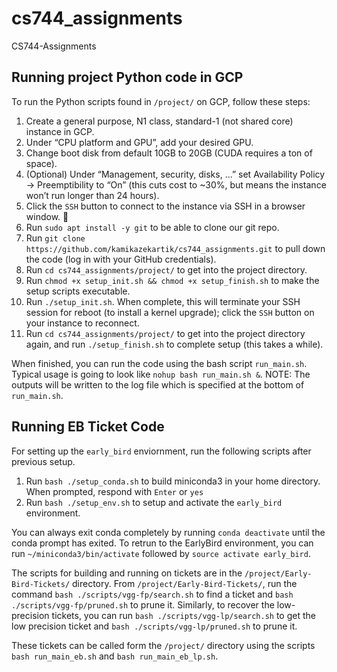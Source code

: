 # cs744_assignments
CS744-Assignments

## Running project Python code in GCP
To run the Python scripts found in `/project/` on GCP, follow these steps:
1. Create a general purpose, N1 class, standard-1 (not shared core) instance in GCP.
1. Under “CPU platform and GPU”, add your desired GPU.
1. Change boot disk from default 10GB to 20GB (CUDA requires a ton of space).
1. (Optional) Under “Management, security, disks, …” set Availability Policy -> Preemptibility to “On” (this cuts cost to ~30%, but means the instance won’t run longer than 24 hours).
1. Click the `SSH` button to connect to the instance via SSH in a browser window. 🤯
1. Run `sudo apt install -y git` to be able to clone our git repo.
1. Run `git clone https://github.com/kamikazekartik/cs744_assignments.git` to pull down the code (log in with your GitHub credentials).
1. Run `cd cs744_assignments/project/` to get into the project directory.
1. Run `chmod +x setup_init.sh && chmod +x setup_finish.sh` to make the setup scripts executable.
1. Run `./setup_init.sh`. When complete, this will terminate your SSH session for reboot (to install a kernel upgrade); click the `SSH` button on your instance to reconnect.
1. Run `cd cs744_assignments/project/` to get into the project directory again, and run `./setup_finish.sh` to complete setup (this takes a while). 

When finished, you can run the code using the bash script `run_main.sh`.
Typical usage is going to look like `nohup bash run_main.sh &`. NOTE: The outputs will be written to the log file which is specified at the bottom of `run_main.sh`.

## Running EB Ticket Code
For setting up the `early_bird` enviornment, run the following scripts after previous setup.
1. Run `bash ./setup_conda.sh` to build miniconda3 in your home directory. When prompted, respond with `Enter` or `yes`
1. Run `bash ./setup_env.sh` to setup and activate the `early_bird` environment.

You can always exit conda completely by running `conda deactivate` until the conda prompt has exited. To retrun to the EarlyBird environment, you can run `~/miniconda3/bin/activate` followed by `source activate early_bird`.

The scripts for building and running on tickets are in the `/project/Early-Bird-Tickets/` directory. From `/project/Early-Bird-Tickets/`, run the command `bash ./scripts/vgg-fp/search.sh` to find a ticket and `bash ./scripts/vgg-fp/pruned.sh` to prune it. Similarly, to recover the low-precision tickets, you can run `bash ./scripts/vgg-lp/search.sh` to get the low precision ticket and `bash ./scripts/vgg-lp/pruned.sh` to prune it.

These tickets can be called form the `/project/` directory using the scripts `bash run_main_eb.sh` and `bash run_main_eb_lp.sh`.